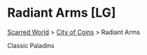 # Radiant Arms [LG]

[Scarred World](./scarred-world.md) > [City of Coins](./city-of-coins.md) > Radiant Arms

Classic Paladins
